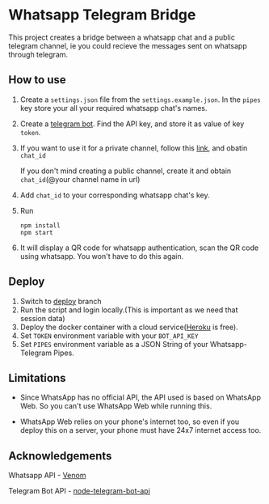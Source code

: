 # Whatsapp Telegram Bridge

This project creates a bridge between a whatsapp chat and a public telegram channel, ie you could recieve the messages sent on whatsapp through telegram.

## How to use

1. Create a `settings.json` file from the `settings.example.json`. In the `pipes` key store your all your required whatsapp chat's names.

2. Create a [telegram bot](https://sendpulse.com/knowledge-base/chatbot/create-telegram-chatbot). Find the API key, and store it as value of key `token`.

3. If you want to use it for a private channel, follow this [link](https://sarafian.github.io/low-code/2020/03/24/create-private-telegram-chatbot.html), and obatin `chat_id`

    If you don't mind creating a public channel, create it and obtain `chat_id`(@your channel name in url)

4. Add `chat_id` to your corresponding whatsapp chat's key.

5. Run 
    ```
    npm install
    npm start
    ```

6. It will display a QR code for whatsapp authentication, scan the QR code using whatsapp. You won't have to do this again.

## Deploy

1. Switch to [deploy](https://github.com/UKnowWhoIm/whatsapp-telegram-bridge/tree/deploy) branch
2. Run the script and login locally.(This is important as we need that session data)
3. Deploy the docker container with a cloud service([Heroku](https://heroku.com) is free).
4. Set `TOKEN` environment variable with your `BOT_API_KEY`
5. Set `PIPES` environment variable as a JSON String of your Whatsapp-Telegram Pipes.

## Limitations

- Since WhatsApp has no official API, the API used is based on WhatsApp Web. So you can't use WhatsApp Web while running this.

- WhatsApp Web relies on your phone's internet too, so even if you deploy this on a server, your phone must have 24x7 internet access too.

## Acknowledgements

Whatsapp API - [Venom](https://github.com/orkestral/venom)

Telegram Bot API - [node-telegram-bot-api](https://github.com/yagop/node-telegram-bot-api)